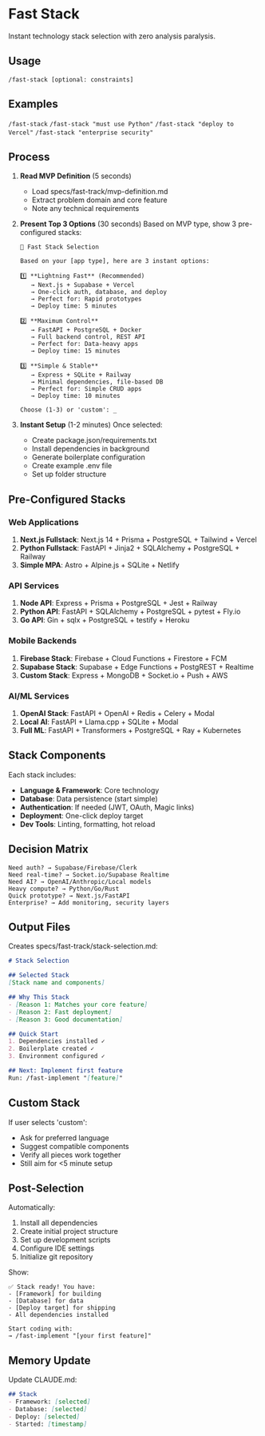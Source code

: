 # Fast Stack
Instant technology stack selection with zero analysis paralysis.

## Usage
`/fast-stack [optional: constraints]`

## Examples
`/fast-stack`
`/fast-stack "must use Python"`
`/fast-stack "deploy to Vercel"`
`/fast-stack "enterprise security"`

## Process
1. **Read MVP Definition** (5 seconds)
   - Load specs/fast-track/mvp-definition.md
   - Extract problem domain and core feature
   - Note any technical requirements

2. **Present Top 3 Options** (30 seconds)
   Based on MVP type, show 3 pre-configured stacks:
   
   ```
   🚀 Fast Stack Selection
   
   Based on your [app type], here are 3 instant options:
   
   1️⃣ **Lightning Fast** (Recommended)
      → Next.js + Supabase + Vercel
      → One-click auth, database, and deploy
      → Perfect for: Rapid prototypes
      → Deploy time: 5 minutes
   
   2️⃣ **Maximum Control**
      → FastAPI + PostgreSQL + Docker  
      → Full backend control, REST API
      → Perfect for: Data-heavy apps
      → Deploy time: 15 minutes
   
   3️⃣ **Simple & Stable**
      → Express + SQLite + Railway
      → Minimal dependencies, file-based DB
      → Perfect for: Simple CRUD apps
      → Deploy time: 10 minutes
   
   Choose (1-3) or 'custom': _
   ```

3. **Instant Setup** (1-2 minutes)
   Once selected:
   - Create package.json/requirements.txt
   - Install dependencies in background
   - Generate boilerplate configuration
   - Create example .env file
   - Set up folder structure

## Pre-Configured Stacks

### Web Applications
1. **Next.js Fullstack**: Next.js 14 + Prisma + PostgreSQL + Tailwind + Vercel
2. **Python Fullstack**: FastAPI + Jinja2 + SQLAlchemy + PostgreSQL + Railway  
3. **Simple MPA**: Astro + Alpine.js + SQLite + Netlify

### API Services  
1. **Node API**: Express + Prisma + PostgreSQL + Jest + Railway
2. **Python API**: FastAPI + SQLAlchemy + PostgreSQL + pytest + Fly.io
3. **Go API**: Gin + sqlx + PostgreSQL + testify + Heroku

### Mobile Backends
1. **Firebase Stack**: Firebase + Cloud Functions + Firestore + FCM
2. **Supabase Stack**: Supabase + Edge Functions + PostgREST + Realtime
3. **Custom Stack**: Express + MongoDB + Socket.io + Push + AWS

### AI/ML Services
1. **OpenAI Stack**: FastAPI + OpenAI + Redis + Celery + Modal
2. **Local AI**: FastAPI + Llama.cpp + SQLite + Modal
3. **Full ML**: FastAPI + Transformers + PostgreSQL + Ray + Kubernetes

## Stack Components
Each stack includes:
- **Language & Framework**: Core technology
- **Database**: Data persistence (start simple)
- **Authentication**: If needed (JWT, OAuth, Magic links)
- **Deployment**: One-click deploy target
- **Dev Tools**: Linting, formatting, hot reload

## Decision Matrix
```
Need auth? → Supabase/Firebase/Clerk
Need real-time? → Socket.io/Supabase Realtime  
Need AI? → OpenAI/Anthropic/Local models
Heavy compute? → Python/Go/Rust
Quick prototype? → Next.js/FastAPI
Enterprise? → Add monitoring, security layers
```

## Output Files
Creates specs/fast-track/stack-selection.md:
```markdown
# Stack Selection

## Selected Stack
[Stack name and components]

## Why This Stack
- [Reason 1: Matches your core feature]
- [Reason 2: Fast deployment]
- [Reason 3: Good documentation]

## Quick Start
1. Dependencies installed ✓
2. Boilerplate created ✓
3. Environment configured ✓

## Next: Implement first feature
Run: /fast-implement "[feature]"
```

## Custom Stack
If user selects 'custom':
- Ask for preferred language
- Suggest compatible components
- Verify all pieces work together
- Still aim for <5 minute setup

## Post-Selection
Automatically:
1. Install all dependencies
2. Create initial project structure
3. Set up development scripts
4. Configure IDE settings
5. Initialize git repository

Show:
```
✅ Stack ready! You have:
- [Framework] for building
- [Database] for data  
- [Deploy target] for shipping
- All dependencies installed

Start coding with:
→ /fast-implement "[your first feature]"
```

## Memory Update
Update CLAUDE.md:
```markdown
## Stack
- Framework: [selected]
- Database: [selected]
- Deploy: [selected]
- Started: [timestamp]
```
